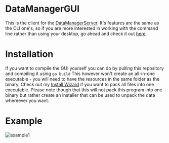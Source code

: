 # DataManagerGUI
This is the client for the [DataManagerServer](https://github.com/JojiiOfficial/DataManagerServer). It's features are the same as the CLI one's, so
if you are more interested in working with the command line rather than using your desktop, go ahead and check it out
[here](https://github.com/DataManager-Go/DataManagerCLI).

# Installation
If you want to compile the GUI yourself you can do by pulling this repository and compiling it using ```go build```
This however won't create an all-in-one executable - you will need to have the resources in the same folder as the binary.
Check out my [Install Wizard](https://github.com/Yukaru-san/InstallWizard) if you want to pack all files into one executable.
Please note though that this will not pack this program into one binary but rather create an installer that can be used to unpack the data
whereever you want.

# Example
![example1](https://very.highly.illegal-dark-web-server.xyz/preview/raw/KUtn0f2LAkSsLkTsIZkMcQPKz)
